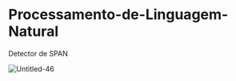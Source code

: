# Processamento-de-Linguagem-Natural
Detector de SPAN

![Untitled-46](https://user-images.githubusercontent.com/73768941/149623071-ccce288d-06c3-407b-bad4-4ad3a7c3049d.png)


